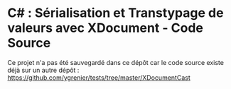 # C# : Sérialisation et Transtypage de valeurs avec XDocument - Code Source

Ce projet n'a pas été sauvegardé dans ce dépôt car le code source existe déjà sur un autre dépôt : https://github.com/ygrenier/tests/tree/master/XDocumentCast

